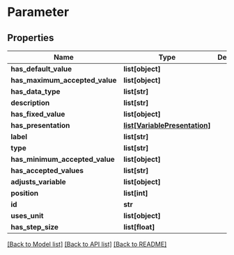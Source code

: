 # Parameter

## Properties
Name | Type | Description | Notes
------------ | ------------- | ------------- | -------------
**has_default_value** | **list[object]** |  | [optional] 
**has_maximum_accepted_value** | **list[object]** |  | [optional] 
**has_data_type** | **list[str]** |  | [optional] 
**description** | **list[str]** |  | [optional] 
**has_fixed_value** | **list[object]** |  | [optional] 
**has_presentation** | [**list[VariablePresentation]**](VariablePresentation.md) |  | [optional] 
**label** | **list[str]** |  | [optional] 
**type** | **list[str]** |  | [optional] 
**has_minimum_accepted_value** | **list[object]** |  | [optional] 
**has_accepted_values** | **list[str]** |  | [optional] 
**adjusts_variable** | **list[object]** |  | [optional] 
**position** | **list[int]** |  | [optional] 
**id** | **str** |  | [optional] 
**uses_unit** | **list[object]** |  | [optional] 
**has_step_size** | **list[float]** |  | [optional] 

[[Back to Model list]](../README.md#documentation-for-models) [[Back to API list]](../README.md#documentation-for-api-endpoints) [[Back to README]](../README.md)


